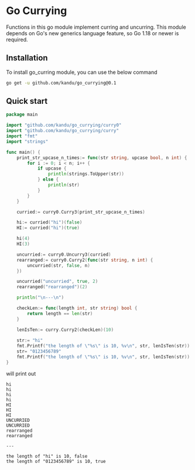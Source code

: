 # Go Currying

Functions in this go module implement curring and uncurring. This module depends on Go's new generics language feature, so Go 1.18 or newer is required.

## Installation


To install go\_curring module, you can use the below command

```sh
go get -u github.com/kandu/go_currying@0.1
```

## Quick start

``` go
package main

import "github.com/kandu/go_currying/curry0"
import "github.com/kandu/go_currying/curry"
import "fmt"
import "strings"

func main() {
    print_str_upcase_n_times:= func(str string, upcase bool, n int) {
        for i := 0; i < n; i++ {
            if upcase {
                println(strings.ToUpper(str))
            } else {
                println(str)
            }
        }
    }

    curried:= curry0.Curry3(print_str_upcase_n_times)

    hi:= curried("hi")(false)
    HI:= curried("hi")(true)

    hi(4)
    HI(3)

    uncurried:= curry0.Uncurry3(curried)
    rearranged:= curry0.Curry2(func(str string, n int) {
        uncurried(str, false, n)
    })

    uncurried("uncurried", true, 2)
    rearranged("rearranged")(2)

    println("\n---\n")

    checkLen:= func(length int, str string) bool {
        return length == len(str)
    }

    lenIsTen:= curry.Curry2(checkLen)(10)
    
    str:= "hi"
    fmt.Printf("the length of \"%s\" is 10, %v\n", str, lenIsTen(str))
    str= "0123456789"
    fmt.Printf("the length of \"%s\" is 10, %v\n", str, lenIsTen(str))
}
```

will print out

```
hi
hi
hi
hi
HI
HI
HI
UNCURRIED
UNCURRIED
rearranged
rearranged

---

the length of "hi" is 10, false
the length of "0123456789" is 10, true
```
